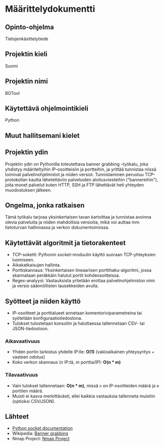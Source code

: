 # Määrittelydokumentti

## Opinto-ohjelma
Tietojenkäsittelytiede

## Projektin kieli
Suomi

## Projektin nimi
BGTool

## Käytettävä ohjelmointikieli
Python

## Muut hallitsemani kielet


## Projektin ydin
Projektin ydin on Pythonilla toteutettava banner grabbing -työkalu, joka yhdistyy määriteltyihin IP-osoitteisiin ja portteihin, ja yrittää tunnistaa niissä toimivat palvelinohjelmistot ja niiden versiot. Tunnistaminen perustuu TCP-protokollan kautta lähetettäviin palveluiden aloitusviesteihin ("bannereihin"), joita monet palvelut kuten HTTP, SSH ja FTP lähettävät heti yhteyden muodostuksen jälkeen.

## Ongelma, jonka ratkaisen
Tämä työkalu tarjoaa yksinkertaisen tavan kartoittaa ja tunnistaa avoinna olevia palveluita ja niiden mahdollisia versioita, mikä voi auttaa mm. tietoturvan hallinnassa ja verkon dokumentoinnissa.

## Käytettävät algoritmit ja tietorakenteet
- TCP-soketit: Pythonin socket-moduulin käyttö suoraan TCP-yhteyksien luomiseen.
- Aikakatkaisujen hallinta.
- Porttiskannaus: Yksinkertaisen lineaarisen porttihaku-algoritmi, jossa skannataan peräkkäin halutut portit kohdeosoitteissa.
- Regex-analyysi: Vastauksista yritetään erottaa palvelinohjelmiston nimi ja versio säännöllisten lausekkeiden avulla.

## Syötteet ja niiden käyttö
- IP-osoitteet ja porttialueet annetaan komentoriviparametreina tai syötetään konfiguraatiotiedostona.
- Tulokset tulostetaan konsoliin ja haluttaessa tallennetaan CSV- tai JSON-tiedostoon.

### Aikavaativuus
- Yhden portin tarkistus yhdelle IP:lle: **O(1)** (vakioaikainen yhteysyritys + vasteen odotus)
- Koko verkon skannaus (n IP:tä, m porttia/IP): **O(n * m)**

### Tilavaativuus
- Vain tulokset tallennetaan: **O(n * m)**, missä `n` on IP-osoitteiden määrä ja `m` porttien määrä.
- Muisti ei kasva merkittävästi, ellei kaikkia vastauksia tallenneta muistiin (optioksi CSV/JSON).

## Lähteet
- [Python socket documentation](https://docs.python.org/3/library/socket.html)
- Wikipedia: [Banner grabbing](https://en.wikipedia.org/wiki/Banner_grabbing)
- Nmap Project: [Nmap Project](https://nmap.org)

